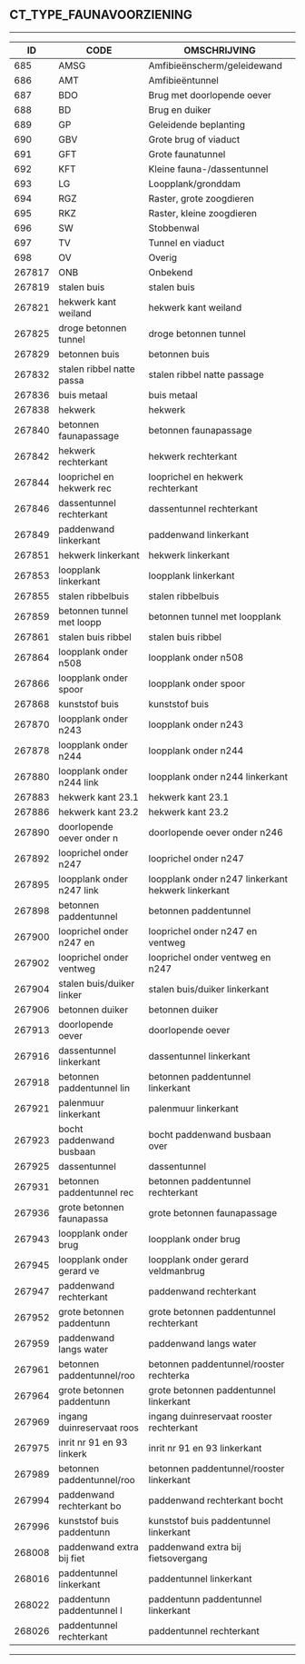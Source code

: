 ## CT_TYPE_FAUNAVOORZIENING

***

|ID                              	|CODE          	|OMSCHRIJVING|
|------                          	|----          	|-----    |
|685|AMSG|Amfibieënscherm/geleidewand |
|686|AMT|Amfibieëntunnel |
|687|BDO|Brug met doorlopende oever |
|688|BD|Brug en duiker |
|689|GP|Geleidende beplanting |
|690|GBV|Grote brug of viaduct |
|691|GFT|Grote faunatunnel |
|692|KFT|Kleine fauna-/dassentunnel |
|693|LG|Loopplank/gronddam |
|694|RGZ|Raster, grote zoogdieren |
|695|RKZ|Raster, kleine zoogdieren |
|696|SW|Stobbenwal |
|697|TV|Tunnel en viaduct |
|698|OV|Overig|
|267817| ONB|Onbekend |
|267819|stalen buis|stalen buis|
|267821|hekwerk kant weiland|hekwerk kant weiland|
|267825|droge betonnen tunnel|droge betonnen tunnel|
|267829|betonnen buis|betonnen buis|
|267832|stalen ribbel natte passa|stalen ribbel natte passage|
|267836|buis metaal|buis metaal|
|267838|hekwerk|hekwerk|
|267840|betonnen faunapassage|betonnen faunapassage|
|267842|hekwerk rechterkant|hekwerk rechterkant|
|267844|looprichel en hekwerk rec|looprichel en hekwerk rechterkant|
|267846|dassentunnel rechterkant|dassentunnel rechterkant|
|267849|paddenwand linkerkant|paddenwand linkerkant|
|267851|hekwerk linkerkant|hekwerk linkerkant|
|267853|loopplank linkerkant|loopplank linkerkant|
|267855|stalen ribbelbuis|stalen ribbelbuis|
|267859|betonnen tunnel met loopp|betonnen tunnel met loopplank|
|267861|stalen buis ribbel|stalen buis ribbel|
|267864|loopplank onder n508|loopplank onder n508|
|267866|loopplank onder spoor|loopplank onder spoor|
|267868|kunststof buis|kunststof buis|
|267870|loopplank onder n243|loopplank onder n243|
|267878|loopplank onder n244|loopplank onder n244|
|267880|loopplank onder n244 link|loopplank onder n244 linkerkant|
|267883|hekwerk kant 23.1|hekwerk kant 23.1|
|267886|hekwerk kant 23.2|hekwerk kant 23.2|
|267890|doorlopende oever onder n|doorlopende oever onder n246|
|267892|looprichel onder n247|looprichel onder n247|
|267895|loopplank onder n247 link|loopplank onder n247 linkerkant hekwerk linkerkant|
|267898|betonnen paddentunnel|betonnen paddentunnel|
|267900|looprichel onder n247 en |looprichel onder n247 en ventweg|
|267902|looprichel onder ventweg |looprichel onder ventweg en n247|
|267904|stalen buis/duiker linker|stalen buis/duiker linkerkant|
|267906|betonnen duiker|betonnen duiker|
|267913|doorlopende oever|doorlopende oever|
|267916|dassentunnel linkerkant|dassentunnel linkerkant|
|267918|betonnen paddentunnel lin|betonnen paddentunnel linkerkant|
|267921|palenmuur linkerkant|palenmuur linkerkant|
|267923|bocht paddenwand busbaan |bocht paddenwand busbaan over|
|267925|dassentunnel|dassentunnel|
|267931|betonnen paddentunnel rec|betonnen paddentunnel rechterkant|
|267936|grote betonnen faunapassa|grote betonnen faunapassage|
|267943|loopplank onder brug|loopplank onder brug|
|267945|loopplank onder gerard ve|loopplank onder gerard veldmanbrug|
|267947|paddenwand rechterkant|paddenwand rechterkant|
|267952|grote betonnen paddentunn|grote betonnen paddentunnel rechterkant|
|267959|paddenwand langs water|paddenwand langs water|
|267961|betonnen paddentunnel/roo|betonnen paddentunnel/rooster rechterka|
|267964|grote betonnen paddentunn|grote betonnen paddentunnel linkerkant|
|267969|ingang duinreservaat roos|ingang duinreservaat rooster rechterkant|
|267975|inrit nr 91 en 93 linkerk|inrit nr 91 en 93 linkerkant|
|267989|betonnen paddentunnel/roo|betonnen paddentunnel/rooster linkerkant|
|267994|paddenwand rechterkant bo|paddenwand rechterkant bocht|
|267996|kunststof buis paddentunn|kunststof buis paddentunnel linkerkant|
|268008|paddenwand extra bij fiet|paddenwand extra bij fietsovergang|
|268016|paddentunnel linkerkant|paddentunnel linkerkant|
|268022|paddentunn paddentunnel l|paddentunn paddentunnel linkerkant|
|268026|paddentunnel rechterkant|paddentunnel rechterkant|


***
